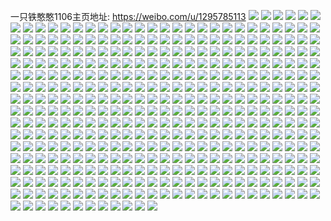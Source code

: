 一只铁憨憨1106主页地址: https://weibo.com/u/1295785113 
![](https://wx4.sinaimg.cn/mw2000/4d3c1c99ly1h8wknctqc6j21hc1z4qis.jpg) 
![](https://wx4.sinaimg.cn/mw2000/4d3c1c99ly1h8wknd84udj20z81tp7db.jpg) 
![](https://wx4.sinaimg.cn/mw2000/4d3c1c99ly1h8syo9c8tyj20to0u2djf.jpg) 
![](https://wx4.sinaimg.cn/mw2000/4d3c1c99ly1h8o19gewdvj22dc35se83.jpg) 
![](https://wx4.sinaimg.cn/mw2000/4d3c1c99ly1h8o19hlc2fj22dc35sqv7.jpg) 
![](https://wx4.sinaimg.cn/mw2000/4d3c1c99ly1h8o19igpqyj21hc1z4b29.jpg) 
![](https://wx4.sinaimg.cn/mw2000/4d3c1c99ly1h8narl6wn8j20u014042l.jpg) 
![](https://wx4.sinaimg.cn/mw2000/4d3c1c99ly1h8m45hzgebj22dc35sx6p.jpg) 
![](https://wx4.sinaimg.cn/mw2000/4d3c1c99ly1h8m200b4oxj21gl35rhdh.jpg) 
![](https://wx4.sinaimg.cn/mw2000/4d3c1c99ly1h8loh164ssj22dc35se84.jpg) 
![](https://wx4.sinaimg.cn/mw2000/4d3c1c99ly1h8loh2rb5uj22dc35shdv.jpg) 
![](https://wx4.sinaimg.cn/mw2000/4d3c1c99ly1h8kiiwvl3jj21hc1z47wh.jpg) 
![](https://wx4.sinaimg.cn/mw2000/4d3c1c99ly1h8jj50bk9xj20u0140gwy.jpg) 
![](https://wx4.sinaimg.cn/mw2000/4d3c1c99ly1h8jj50p672j20u0140n78.jpg) 
![](https://wx4.sinaimg.cn/mw2000/4d3c1c99ly1h8jj5113uyj20u0140qch.jpg) 
![](https://wx4.sinaimg.cn/mw2000/4d3c1c99ly1h8jj51fjv4j20u0140n82.jpg) 
![](https://wx4.sinaimg.cn/mw2000/4d3c1c99ly1h8jj51v4ugj20u0140tlg.jpg) 
![](https://wx4.sinaimg.cn/mw2000/4d3c1c99ly1h8jj526ur4j20u0140dru.jpg) 
![](https://wx4.sinaimg.cn/mw2000/4d3c1c99ly1h8jj52jbofj20u0140qfz.jpg) 
![](https://wx4.sinaimg.cn/mw2000/4d3c1c99ly1h8jj530e7zj20u0140n7p.jpg) 
![](https://wx4.sinaimg.cn/mw2000/4d3c1c99ly1h8jj53e9knj20u0140aks.jpg) 
![](https://wx4.sinaimg.cn/mw2000/4d3c1c99ly1h8jj53q0u6j20u01407el.jpg) 
![](https://wx4.sinaimg.cn/mw2000/4d3c1c99ly1h8jj545atqj20u0140ti0.jpg) 
![](https://wx4.sinaimg.cn/mw2000/4d3c1c99ly1h8jj54j89wj20u01407ak.jpg) 
![](https://wx4.sinaimg.cn/mw2000/4d3c1c99ly1h8ibg63g2zj21hc1z4b29.jpg) 
![](https://wx4.sinaimg.cn/mw2000/4d3c1c99ly1h8h5ncflf2j20xc0yw79n.jpg) 
![](https://wx4.sinaimg.cn/mw2000/4d3c1c99ly1h8h5ncufoej20u0140q72.jpg) 
![](https://wx4.sinaimg.cn/mw2000/4d3c1c99ly1h8erbl7v3ej21z41hce1d.jpg) 
![](https://wx4.sinaimg.cn/mw2000/4d3c1c99ly1h8erblqcyjj20xc0xxafy.jpg) 
![](https://wx4.sinaimg.cn/mw2000/4d3c1c99ly1h8drshbhmjj20s610g0z9.jpg) 
![](https://wx4.sinaimg.cn/mw2000/4d3c1c99ly1h8dn8efw0pj20u01400xs.jpg) 
![](https://wx4.sinaimg.cn/mw2000/4d3c1c99ly1h8dna7ehr9j20u014042u.jpg) 
![](https://wx4.sinaimg.cn/mw2000/4d3c1c99ly1h8bilvyzxkj21hc1z4u0x.jpg) 
![](https://wx4.sinaimg.cn/mw2000/4d3c1c99ly1h8bilxaivwj21hc1z44qq.jpg) 
![](https://wx4.sinaimg.cn/mw2000/4d3c1c99ly1h8bilycm1gj21hc1z47wi.jpg) 
![](https://wx4.sinaimg.cn/mw2000/4d3c1c99ly1h8bilznm77j21hc1z4e81.jpg) 
![](https://wx4.sinaimg.cn/mw2000/4d3c1c99ly1h8bim0ajhvj21hc1z4b29.jpg) 
![](https://wx4.sinaimg.cn/mw2000/4d3c1c99ly1h8artijtnkj20to1dt415.jpg) 
![](https://wx4.sinaimg.cn/mw2000/4d3c1c99ly1h8905y6a6xj20u018ggr7.jpg) 
![](https://wx4.sinaimg.cn/mw2000/4d3c1c99ly1h88govk8yoj20u00x8qak.jpg) 
![](https://wx4.sinaimg.cn/mw2000/4d3c1c99ly1h885j0ioy0j20wi12zgsp.jpg) 
![](https://wx4.sinaimg.cn/mw2000/4d3c1c99ly1h87wvpxs6xj20j60j6whc.jpg) 
![](https://wx4.sinaimg.cn/mw2000/4d3c1c99ly1h873nlnaj8j22dc35s4qq.jpg) 
![](https://wx4.sinaimg.cn/mw2000/4d3c1c99ly1h873nmbpgaj22dc35su0x.jpg) 
![](https://wx4.sinaimg.cn/mw2000/4d3c1c99ly1h86nm2hsduj21hc1z47wh.jpg) 
![](https://wx4.sinaimg.cn/mw2000/4d3c1c99ly1h85z4eygx9j21hc1z4b29.jpg) 
![](https://wx4.sinaimg.cn/mw2000/4d3c1c99ly1h851i0lf0yj20sg0sggpe.jpg) 
![](https://wx4.sinaimg.cn/mw2000/4d3c1c99ly1h84dxra9iuj20u013zwk1.jpg) 
![](https://wx4.sinaimg.cn/mw2000/4d3c1c99ly1h83od3n5yfj20xc1gzk3k.jpg) 
![](https://wx4.sinaimg.cn/mw2000/4d3c1c99ly1h838i88ysqj21hc1z47u3.jpg) 
![](https://wx4.sinaimg.cn/mw2000/4d3c1c99ly1h82anrjn9cj20to18vq5c.jpg) 
![](https://wx4.sinaimg.cn/mw2000/4d3c1c99ly1h82ao4uhm8j20u018ggrm.jpg) 
![](https://wx4.sinaimg.cn/mw2000/4d3c1c99ly1h824qq7fbjj21hc1z4x47.jpg) 
![](https://wx4.sinaimg.cn/mw2000/4d3c1c99ly1h820aheob4j22002yonpd.jpg) 
![](https://wx4.sinaimg.cn/mw2000/4d3c1c99ly1h81fi3b3r7j20n60n6q99.jpg) 
![](https://wx4.sinaimg.cn/mw2000/4d3c1c99ly1h7wsqguf00j20to0l8tav.jpg) 
![](https://wx4.sinaimg.cn/mw2000/4d3c1c99ly1h7vnd39vfvj20xc1pogw3.jpg) 
![](https://wx4.sinaimg.cn/mw2000/4d3c1c99ly1h7v7eo25d1j22dc35snpg.jpg) 
![](https://wx4.sinaimg.cn/mw2000/4d3c1c99ly1h7v7eoskgrj21hc1z44qp.jpg) 
![](https://wx4.sinaimg.cn/mw2000/4d3c1c99ly1h7tz70ty68j21hc1z47wh.jpg) 
![](https://wx4.sinaimg.cn/mw2000/4d3c1c99ly1h7tz71uxlkj21hc1z41kx.jpg) 
![](https://wx4.sinaimg.cn/mw2000/4d3c1c99ly1h7tz73g1mcj22dc35sx6r.jpg) 
![](https://wx4.sinaimg.cn/mw2000/4d3c1c99ly1h7te41bnogj20xc21caod.jpg) 
![](https://wx4.sinaimg.cn/mw2000/4d3c1c99ly1h7sul65ibpj21hc1z4b1h.jpg) 
![](https://wx4.sinaimg.cn/mw2000/4d3c1c99ly1h7rqiyeu5pj20u01400z1.jpg) 
![](https://wx4.sinaimg.cn/mw2000/4d3c1c99ly1h7qk5ntqo2j20u0140djk.jpg) 
![](https://wx4.sinaimg.cn/mw2000/4d3c1c99ly1h7ptosltrxj21400u0ag8.jpg) 
![](https://wx4.sinaimg.cn/mw2000/4d3c1c99ly1h7pde3qhzxj20xc0pa7dr.jpg) 
![](https://wx4.sinaimg.cn/mw2000/4d3c1c99ly1h7pde3zobbj20xc0ozqaq.jpg) 
![](https://wx4.sinaimg.cn/mw2000/4d3c1c99ly1h7pde4cly3j20hs0butfr.jpg) 
![](https://wx4.sinaimg.cn/mw2000/4d3c1c99ly1h7pde4s2doj20xc0n3wm1.jpg) 
![](https://wx4.sinaimg.cn/mw2000/4d3c1c99ly1h7osou8aolj20xc21ck4z.jpg) 
![](https://wx4.sinaimg.cn/mw2000/4d3c1c99ly1h7o9i4tvf4j22002yoqv5.jpg) 
![](https://wx4.sinaimg.cn/mw2000/4d3c1c99ly1h7o9i7k2a3j21hc1z4e2p.jpg) 
![](https://wx4.sinaimg.cn/mw2000/4d3c1c99ly1h7ngll7zp8j22ti2dcu0x.jpg) 
![](https://wx4.sinaimg.cn/mw2000/4d3c1c99ly1h7nabgpp3sj21hc1z41k6.jpg) 
![](https://wx4.sinaimg.cn/mw2000/4d3c1c99ly1h7n51jui6nj21jk15odqq.jpg) 
![](https://wx4.sinaimg.cn/mw2000/4d3c1c99ly1h7l458p0d0j21400r5q8m.jpg) 
![](https://wx4.sinaimg.cn/mw2000/4d3c1c99ly1h7kqbvx0irj2167167wj7.jpg) 
![](https://wx4.sinaimg.cn/mw2000/4d3c1c99ly1h7kptk6ggpj22002you0x.jpg) 
![](https://wx4.sinaimg.cn/mw2000/4d3c1c99ly1h7hdnn4g79j22002yoqa1.jpg) 
![](https://wx4.sinaimg.cn/mw2000/4d3c1c99ly1h7g6uyt0sbj20c80c8mxc.jpg) 
![](https://wx4.sinaimg.cn/mw2000/4d3c1c99ly1h7g5e74z3uj20u014040o.jpg) 
![](https://wx4.sinaimg.cn/mw2000/4d3c1c99ly1h7e0ieignsj21hc1z44qp.jpg) 
![](https://wx4.sinaimg.cn/mw2000/4d3c1c99ly1h7dpy86vz9j22dc35sdi7.jpg) 
![](https://wx4.sinaimg.cn/mw2000/4d3c1c99ly1h7dpy97e2nj22dc35su0x.jpg) 
![](https://wx4.sinaimg.cn/mw2000/4d3c1c99ly1h7d7d6ohxkj20wi12zgsp.jpg) 
![](https://wx4.sinaimg.cn/mw2000/4d3c1c99ly1h7coiq5gqqj21hc1z4kfp.jpg) 
![](https://wx4.sinaimg.cn/mw2000/4d3c1c99ly1h7c1h134kyj235s2dc1ky.jpg) 
![](https://wx4.sinaimg.cn/mw2000/4d3c1c99ly1h7c1h2qxa0j22dc35se83.jpg) 
![](https://wx4.sinaimg.cn/mw2000/4d3c1c99ly1h7bows15hej21hc1z4b29.jpg) 
![](https://wx4.sinaimg.cn/mw2000/4d3c1c99ly1h7bowt2bv0j21hc1z4b29.jpg) 
![](https://wx4.sinaimg.cn/mw2000/4d3c1c99ly1h7bowu106ij21hc1z47wh.jpg) 
![](https://wx4.sinaimg.cn/mw2000/4d3c1c99ly1h7bowvdntpj21hc1z4kjl.jpg) 
![](https://wx4.sinaimg.cn/mw2000/4d3c1c99ly1h7bis41jhaj20xc21cwha.jpg) 
![](https://wx4.sinaimg.cn/mw2000/4d3c1c99ly1h79gr5b8vsj20u010vgsw.jpg) 
![](https://wx4.sinaimg.cn/mw2000/4d3c1c99ly1h795uilreyj21hc1z4ngd.jpg) 
![](https://wx4.sinaimg.cn/mw2000/4d3c1c99ly1h778og0x4gj20u01400u6.jpg) 
![](https://wx4.sinaimg.cn/mw2000/4d3c1c99ly1h76wmv5h7kj20to1cj0u3.jpg) 
![](https://wx4.sinaimg.cn/mw2000/4d3c1c99ly1h76u281e2tj20hs0hsq5h.jpg) 
![](https://wx4.sinaimg.cn/mw2000/4d3c1c99ly1h75y3g0x07j20u0140dir.jpg) 
![](https://wx4.sinaimg.cn/mw2000/4d3c1c99ly1h75kk7sz1dj21hc1z41kx.jpg) 
![](https://wx4.sinaimg.cn/mw2000/4d3c1c99ly1h74mepnvzoj20qf12c0yz.jpg) 
![](https://wx4.sinaimg.cn/mw2000/4d3c1c99ly1h74mf0alg4j21hc1z443m.jpg) 
![](https://wx4.sinaimg.cn/mw2000/4d3c1c99ly1h74ix10e3qj21hc1z4myq.jpg) 
![](https://wx4.sinaimg.cn/mw2000/4d3c1c99ly1h742rmcuohj22dc2rh1l0.jpg) 
![](https://wx4.sinaimg.cn/mw2000/4d3c1c99ly1h742roecvij22dc35snpd.jpg) 
![](https://wx4.sinaimg.cn/mw2000/4d3c1c99ly1h742rq3bygj22dc35se82.jpg) 
![](https://wx4.sinaimg.cn/mw2000/4d3c1c99ly1h742rs69h7j22dc35sqv6.jpg) 
![](https://wx4.sinaimg.cn/mw2000/4d3c1c99ly1h742ru8tphj22dc35swrh.jpg) 
![](https://wx4.sinaimg.cn/mw2000/4d3c1c99ly1h742rvxembj235s2dcteq.jpg) 
![](https://wx4.sinaimg.cn/mw2000/4d3c1c99ly1h73p44m1ykj20u014275f.jpg) 
![](https://wx4.sinaimg.cn/mw2000/4d3c1c99ly1h73m641evwj20qo0zkgul.jpg) 
![](https://wx4.sinaimg.cn/mw2000/4d3c1c99ly1h73hpr2slsj20u01hcwfx.jpg) 
![](https://wx4.sinaimg.cn/mw2000/4d3c1c99ly1h72obiq5w7j22dc35s1ky.jpg) 
![](https://wx4.sinaimg.cn/mw2000/4d3c1c99ly1h72jnu3aumj22002you0x.jpg) 
![](https://wx4.sinaimg.cn/mw2000/4d3c1c99ly1h7299dwyc7j20k0180dgq.jpg) 
![](https://wx4.sinaimg.cn/mw2000/4d3c1c99ly1h7299f8juaj22002yonpd.jpg) 
![](https://wx4.sinaimg.cn/mw2000/4d3c1c99ly1h7299g3v17j22002yomys.jpg) 
![](https://wx4.sinaimg.cn/mw2000/4d3c1c99ly1h7299hx2axj21hc1z4wig.jpg) 
![](https://wx4.sinaimg.cn/mw2000/4d3c1c99ly1h727cix5qmj22dc35s7wj.jpg) 
![](https://wx4.sinaimg.cn/mw2000/4d3c1c99ly1h71o845yj8j20v80od43v.jpg) 
![](https://wx4.sinaimg.cn/mw2000/4d3c1c99ly1h71gynp7cgj20xc21c3zs.jpg) 
![](https://wx4.sinaimg.cn/mw2000/4d3c1c99ly1h716kgpr3yj21hc1z4tmq.jpg) 
![](https://wx4.sinaimg.cn/mw2000/4d3c1c99ly1h6zwqdr6m0j21hc1z4ayv.jpg) 
![](https://wx4.sinaimg.cn/mw2000/4d3c1c99ly1h6z2tvt7doj20qo0zkgul.jpg) 
![](https://wx4.sinaimg.cn/mw2000/4d3c1c99ly1h6yvn8qmn4j22002yo4qq.jpg) 
![](https://wx4.sinaimg.cn/mw2000/4d3c1c99ly1h6xm0bbm55j20u0140k55.jpg) 
![](https://wx4.sinaimg.cn/mw2000/4d3c1c99ly1h6wqnqeux5j22002yoalr.jpg) 
![](https://wx4.sinaimg.cn/mw2000/4d3c1c99ly1h6wqnrdop2j22yo200n9a.jpg) 
![](https://wx4.sinaimg.cn/mw2000/4d3c1c99ly1h6wpgxg7rkj20u01hcwfx.jpg) 
![](https://wx4.sinaimg.cn/mw2000/4d3c1c99ly1h6wpgyljssj22dc35sx27.jpg) 
![](https://wx4.sinaimg.cn/mw2000/4d3c1c99ly1h6wph04i7cj22dc35sqv7.jpg) 
![](https://wx4.sinaimg.cn/mw2000/4d3c1c99ly1h6wph1dferj21hc1z4n6i.jpg) 
![](https://wx4.sinaimg.cn/mw2000/4d3c1c99ly1h6wph2a99oj21hc1z4b29.jpg) 
![](https://wx4.sinaimg.cn/mw2000/4d3c1c99ly1h6wph3eloej21hc1z4tih.jpg) 
![](https://wx4.sinaimg.cn/mw2000/4d3c1c99ly1h6wph4g8jqj21hc1z4b29.jpg) 
![](https://wx4.sinaimg.cn/mw2000/4d3c1c99ly1h6wph5pnjej21hc1z4kjl.jpg) 
![](https://wx4.sinaimg.cn/mw2000/4d3c1c99ly1h6wph76vlnj21hc1z4ao6.jpg) 
![](https://wx4.sinaimg.cn/mw2000/4d3c1c99ly1h6wph8av4nj21hc1z4k4o.jpg) 
![](https://wx4.sinaimg.cn/mw2000/4d3c1c99ly1h6wph9eeuqj21hc1z4hdt.jpg) 
![](https://wx4.sinaimg.cn/mw2000/4d3c1c99ly1h6wphbfg2bj22dc35se81.jpg) 
![](https://wx4.sinaimg.cn/mw2000/4d3c1c99ly1h6wphcyltcj22dc35s4qp.jpg) 
![](https://wx4.sinaimg.cn/mw2000/4d3c1c99ly1h6vezbxvroj21hc1z4nok.jpg) 
![](https://wx4.sinaimg.cn/mw2000/4d3c1c99ly1h6uvcpcs2tj20u00u0qbx.jpg) 
![](https://wx4.sinaimg.cn/mw2000/4d3c1c99ly1h6u6yt7a5vj21hc1z4tht.jpg) 
![](https://wx4.sinaimg.cn/mw2000/4d3c1c99ly1h6u6yvikuaj21hc1z4thm.jpg) 
![](https://wx4.sinaimg.cn/mw2000/4d3c1c99ly1h6tkrmvw6hj21hc1z479e.jpg) 
![](https://wx4.sinaimg.cn/mw2000/4d3c1c99ly1h6tekl8k9gj22dc35su0x.jpg) 
![](https://wx4.sinaimg.cn/mw2000/4d3c1c99ly1h6t74fz6yyj20xc21c428.jpg) 
![](https://wx4.sinaimg.cn/mw2000/4d3c1c99ly1h6t34ro4ssj21hc1z40wx.jpg) 
![](https://wx4.sinaimg.cn/mw2000/4d3c1c99ly1h6t1lu97y0j20xc21c0u5.jpg) 
![](https://wx4.sinaimg.cn/mw2000/4d3c1c99ly1h6t1luxfx7j20xc21cq9i.jpg) 
![](https://wx4.sinaimg.cn/mw2000/4d3c1c99ly1h6swpz5urxj21hc1z47wh.jpg) 
![](https://wx4.sinaimg.cn/mw2000/4d3c1c99ly1h6swq02bomj21hc1z4tcz.jpg) 
![](https://wx4.sinaimg.cn/mw2000/4d3c1c99ly1h6swq17xusj22dc35shdu.jpg) 
![](https://wx4.sinaimg.cn/mw2000/4d3c1c99ly1h6s8ort6acj21hc1z47wh.jpg) 
![](https://wx4.sinaimg.cn/mw2000/4d3c1c99ly1h6s8osteryj21hc1z4b29.jpg) 
![](https://wx4.sinaimg.cn/mw2000/4d3c1c99ly1h6s8otu6xaj21hc1z4gv4.jpg) 
![](https://wx4.sinaimg.cn/mw2000/4d3c1c99ly1h6s8ov6qcbj21hc1z4gtj.jpg) 
![](https://wx4.sinaimg.cn/mw2000/4d3c1c99ly1h6s8ox0ecdj235s2dcu10.jpg) 
![](https://wx4.sinaimg.cn/mw2000/4d3c1c99ly1h6s8oyln3mj22dc35sqv6.jpg) 
![](https://wx4.sinaimg.cn/mw2000/4d3c1c99ly1h6s8p043fcj22dc35sk9h.jpg) 
![](https://wx4.sinaimg.cn/mw2000/4d3c1c99ly1h6s8p17295j22dc35saoi.jpg) 
![](https://wx4.sinaimg.cn/mw2000/4d3c1c99ly1h6s8p1ynldj21hc1z4gql.jpg) 
![](https://wx4.sinaimg.cn/mw2000/4d3c1c99ly1h6s8p2z2lgj21hc1z4jyv.jpg) 
![](https://wx4.sinaimg.cn/mw2000/4d3c1c99ly1h6s8p3sdi5j22dc35swrq.jpg) 
![](https://wx4.sinaimg.cn/mw2000/4d3c1c99ly1h6s8p4wq22j22dc35sans.jpg) 
![](https://wx4.sinaimg.cn/mw2000/4d3c1c99ly1h6s7fwmtonj20xc21cjtw.jpg) 
![](https://wx4.sinaimg.cn/mw2000/4d3c1c99ly1h6s7fyfk2rj235s2dcguo.jpg) 
![](https://wx4.sinaimg.cn/mw2000/4d3c1c99ly1h6s7g1696nj22dc35sqv6.jpg) 
![](https://wx4.sinaimg.cn/mw2000/4d3c1c99ly1h6s4qofdx1j22dc35s4qr.jpg) 
![](https://wx4.sinaimg.cn/mw2000/4d3c1c99ly1h6s0pnns4qj20tz0yf43o.jpg) 
![](https://wx4.sinaimg.cn/mw2000/4d3c1c99ly1h6pkw61lfsj235s2dc4qq.jpg) 
![](https://wx4.sinaimg.cn/mw2000/4d3c1c99ly1h6oynfl5i0j20tx0n876o.jpg) 
![](https://wx4.sinaimg.cn/mw2000/4d3c1c99ly1h6ovjlksdoj20xc21cwgn.jpg) 
![](https://wx4.sinaimg.cn/mw2000/4d3c1c99ly1h6ovjma6k7j21hc1z4adl.jpg) 
![](https://wx4.sinaimg.cn/mw2000/4d3c1c99ly1h6ovjnnoggj235s2dc4qq.jpg) 
![](https://wx4.sinaimg.cn/mw2000/4d3c1c99ly1h6oj14l46dj20fu0bw0ur.jpg) 
![](https://wx4.sinaimg.cn/mw2000/4d3c1c99ly1h6nigav13kj20xc21cq6a.jpg) 
![](https://wx4.sinaimg.cn/mw2000/4d3c1c99ly1h6n9mtv260j22002yo7wh.jpg) 
![](https://wx4.sinaimg.cn/mw2000/4d3c1c99ly1h6n9my3c4qj21hc1z44qp.jpg) 
![](https://wx4.sinaimg.cn/mw2000/4d3c1c99ly1h6m4f6mcp9j21hc1z40uy.jpg) 
![](https://wx4.sinaimg.cn/mw2000/4d3c1c99ly1h6ldg9fcbwj20u01hbdjc.jpg) 
![](https://wx4.sinaimg.cn/mw2000/4d3c1c99ly1h6ldga2wgjj22002yoe81.jpg) 
![](https://wx4.sinaimg.cn/mw2000/4d3c1c99ly1h6kx7e276zj21jk2234qr.jpg) 
![](https://wx4.sinaimg.cn/mw2000/4d3c1c99ly1h6kajh6inij21hc1z47wh.jpg) 
![](https://wx4.sinaimg.cn/mw2000/4d3c1c99ly1h6jsnuf7zsj21jk2231jx.jpg) 
![](https://wx4.sinaimg.cn/mw2000/4d3c1c99ly1h6it02nikqj21hc1z4qv5.jpg) 
![](https://wx4.sinaimg.cn/mw2000/4d3c1c99ly1h6it03lvyej21hc1z4qfc.jpg) 
![](https://wx4.sinaimg.cn/mw2000/4d3c1c99ly1h6it04fnc8j21hc1z4e81.jpg) 
![](https://wx4.sinaimg.cn/mw2000/4d3c1c99ly1h6it05a0awj21hc1z4npd.jpg) 
![](https://wx4.sinaimg.cn/mw2000/4d3c1c99ly1h6it05tdalj214g1ys775.jpg) 
![](https://wx4.sinaimg.cn/mw2000/4d3c1c99ly1h6it06c36bj214k1z4jva.jpg) 
![](https://wx4.sinaimg.cn/mw2000/4d3c1c99ly1h6hvie7dgwj21400u0wkk.jpg) 
![](https://wx4.sinaimg.cn/mw2000/4d3c1c99ly1h6hvieq3nuj21400u0ade.jpg) 
![](https://wx4.sinaimg.cn/mw2000/4d3c1c99ly1h6hu31wosdj22dc35s1ky.jpg) 
![](https://wx4.sinaimg.cn/mw2000/4d3c1c99ly1h6hu32umm0j22dc35s4qq.jpg) 
![](https://wx4.sinaimg.cn/mw2000/4d3c1c99ly1h6hgwxhkocj21hc1z44qp.jpg) 
![](https://wx4.sinaimg.cn/mw2000/4d3c1c99ly1h6fb25jerjj21hc1z4tx4.jpg) 
![](https://wx4.sinaimg.cn/mw2000/4d3c1c99ly1h6e017elc2j21400u00x4.jpg) 
![](https://wx4.sinaimg.cn/mw2000/4d3c1c99ly1h6df5o7wn6j20u0140gt2.jpg) 
![](https://wx4.sinaimg.cn/mw2000/4d3c1c99ly1h6boemnz6wj20hs0jtad2.jpg) 
![](https://wx4.sinaimg.cn/mw2000/4d3c1c99ly1h6ayy6dudvj21440rvk0d.jpg) 
![](https://wx4.sinaimg.cn/mw2000/4d3c1c99ly1h69zoo5h81j22dc35sgte.jpg) 
![](https://wx4.sinaimg.cn/mw2000/4d3c1c99ly1h69zotxsmoj22dc35s4qq.jpg) 
![](https://wx4.sinaimg.cn/mw2000/4d3c1c99ly1h69zoyvsblj22dc35sn2c.jpg) 
![](https://wx4.sinaimg.cn/mw2000/4d3c1c99ly1h69zp09aidj20k01800ul.jpg) 
![](https://wx4.sinaimg.cn/mw2000/4d3c1c99ly1h69zp7dfh0j22dc35su0y.jpg) 
![](https://wx4.sinaimg.cn/mw2000/4d3c1c99ly1h69zpcsiu3j22dc35szul.jpg) 
![](https://wx4.sinaimg.cn/mw2000/4d3c1c99ly1h69zpi8dpfj22002yo4qq.jpg) 
![](https://wx4.sinaimg.cn/mw2000/4d3c1c99ly1h69zplwa31j22002yotch.jpg) 
![](https://wx4.sinaimg.cn/mw2000/4d3c1c99ly1h69zpq20a8j21hc1z41kx.jpg) 
![](https://wx4.sinaimg.cn/mw2000/4d3c1c99ly1h69zpv7vwtj235s2dc10t.jpg) 
![](https://wx4.sinaimg.cn/mw2000/4d3c1c99ly1h69zpyq9h7j22dc35shdu.jpg) 
![](https://wx4.sinaimg.cn/mw2000/4d3c1c99ly1h69zq2e87bj22dc35sn2l.jpg) 
![](https://wx4.sinaimg.cn/mw2000/4d3c1c99ly1h69dzwddauj21hc1z44qp.jpg) 
![](https://wx4.sinaimg.cn/mw2000/4d3c1c99ly1h68yta6e2aj20xc21cdhe.jpg) 
![](https://wx4.sinaimg.cn/mw2000/4d3c1c99ly1h68bfrvcm2j20u00u0wfy.jpg) 
![](https://wx4.sinaimg.cn/mw2000/4d3c1c99ly1h687mbzrmfj20xc21cjxi.jpg) 
![](https://wx4.sinaimg.cn/mw2000/4d3c1c99ly1h687mcx2xhj20xc21c0v4.jpg) 
![](https://wx4.sinaimg.cn/mw2000/4d3c1c99ly1h67g9od04xj22dc35sqv6.jpg) 
![](https://wx4.sinaimg.cn/mw2000/4d3c1c99ly1h67g9prh8vj22dc35sb2c.jpg) 
![](https://wx4.sinaimg.cn/mw2000/4d3c1c99ly1h67g9qk8maj22dc35sgsy.jpg) 
![](https://wx4.sinaimg.cn/mw2000/4d3c1c99ly1h67g9r935yj22002yoq5x.jpg) 
![](https://wx4.sinaimg.cn/mw2000/4d3c1c99ly1h67g9rxp53j22dc35s0wp.jpg) 
![](https://wx4.sinaimg.cn/mw2000/4d3c1c99ly1h679yfjus6j20xc21cjz6.jpg) 
![](https://wx4.sinaimg.cn/mw2000/4d3c1c99ly1h679yg6e56j20xc21cdhs.jpg) 
![](https://wx4.sinaimg.cn/mw2000/4d3c1c99ly1h66z9nqr2dj21hc1z4atq.jpg) 
![](https://wx4.sinaimg.cn/mw2000/4d3c1c99ly1h65y0ly7izj20u0115wma.jpg) 
![](https://wx4.sinaimg.cn/mw2000/4d3c1c99ly1h6570dt97mj20uo0u0qiw.jpg) 
![](https://wx4.sinaimg.cn/mw2000/4d3c1c99ly1h6544ate18j22dc35sq7i.jpg) 
![](https://wx4.sinaimg.cn/mw2000/4d3c1c99ly1h64mz4terbj21hc1z4b29.jpg) 
![](https://wx4.sinaimg.cn/mw2000/4d3c1c99ly1h62uf2bia5j20xc21c4av.jpg) 
![](https://wx4.sinaimg.cn/mw2000/4d3c1c99ly1h62uf3n87oj20xc21ck4x.jpg) 
![](https://wx4.sinaimg.cn/mw2000/4d3c1c99ly1h62uf4nkhbj20u0140ta2.jpg) 
![](https://wx4.sinaimg.cn/mw2000/4d3c1c99ly1h62uf5lbl2j20u0140jz6.jpg) 
![](https://wx4.sinaimg.cn/mw2000/4d3c1c99ly1h62pq21njpj20u01hck1m.jpg) 
![](https://wx4.sinaimg.cn/mw2000/4d3c1c99ly1h61so8h4oej21hc1z40xc.jpg) 
![](https://wx4.sinaimg.cn/mw2000/4d3c1c99ly1h61sodwutvj21hc1z41kx.jpg) 
![](https://wx4.sinaimg.cn/mw2000/4d3c1c99ly1h61soh5uwlj22002yotch.jpg) 
![](https://wx4.sinaimg.cn/mw2000/4d3c1c99ly1h61solg0ldj22dc35su0x.jpg) 
![](https://wx4.sinaimg.cn/mw2000/4d3c1c99ly1h61soow36ij235s2dce81.jpg) 
![](https://wx4.sinaimg.cn/mw2000/4d3c1c99ly1h61qzkw2olj20k00zkabs.jpg) 
![](https://wx4.sinaimg.cn/mw2000/4d3c1c99ly1h601j5iawaj21hc1z41kx.jpg) 
![](https://wx4.sinaimg.cn/mw2000/4d3c1c99ly1h5zk6umlqdj207s06hwee.jpg) 
![](https://wx4.sinaimg.cn/mw2000/4d3c1c99ly1h5yvva1t8qj21hc1z47wh.jpg) 
![](https://wx4.sinaimg.cn/mw2000/4d3c1c99ly1h5xun8vj9nj21hc1z476y.jpg) 
![](https://wx4.sinaimg.cn/mw2000/4d3c1c99ly1h5wlq8onatj21hc1z41kx.jpg) 
![](https://wx4.sinaimg.cn/mw2000/4d3c1c99ly1h5w2kg78vsj21hc1z41kx.jpg) 
![](https://wx4.sinaimg.cn/mw2000/4d3c1c99ly1h5vpmkw3bpj20u013zk09.jpg) 
![](https://wx4.sinaimg.cn/mw2000/4d3c1c99ly1h5uiy0hbsej20m30m3afc.jpg) 
![](https://wx4.sinaimg.cn/mw2000/4d3c1c99ly1h5uj16k8hjj20lb12z79r.jpg) 
![](https://wx4.sinaimg.cn/mw2000/4d3c1c99ly1h5uj1709irj20u0140ann.jpg) 
![](https://wx4.sinaimg.cn/mw2000/4d3c1c99ly1h5uja9zid2j20u014015u.jpg) 
![](https://wx4.sinaimg.cn/mw2000/4d3c1c99ly1h5ujaai10qj20u0140k5l.jpg) 
![](https://wx4.sinaimg.cn/mw2000/4d3c1c99ly1h5ujab09kmj216o1kwwpz.jpg) 
![](https://wx4.sinaimg.cn/mw2000/4d3c1c99ly1h5ujablvg5j20u01404ch.jpg) 
![](https://wx4.sinaimg.cn/mw2000/4d3c1c99ly1h5ujac4v6qj20u0127nd0.jpg) 
![](https://wx4.sinaimg.cn/mw2000/4d3c1c99ly1h5ujad3a3xj21hc1z4e81.jpg) 
![](https://wx4.sinaimg.cn/mw2000/4d3c1c99ly1h5ujae1u01j21hc1z4hdt.jpg) 
![](https://wx4.sinaimg.cn/mw2000/4d3c1c99ly1h5ujaeow58j21hc1z4tzj.jpg) 
![](https://wx4.sinaimg.cn/mw2000/4d3c1c99ly1h5ujafixgxj21hc1z4kec.jpg) 
![](https://wx4.sinaimg.cn/mw2000/4d3c1c99ly1h5ujag22oej21hc1z4aui.jpg) 
![](https://wx4.sinaimg.cn/mw2000/4d3c1c99ly1h5ujags194j21hc1z41kx.jpg) 
![](https://wx4.sinaimg.cn/mw2000/4d3c1c99ly1h5ujahflbbj21al1sm1k1.jpg) 
![](https://wx4.sinaimg.cn/mw2000/4d3c1c99ly1h5ujaicm7uj21hc1z4e81.jpg) 
![](https://wx4.sinaimg.cn/mw2000/4d3c1c99ly1h5ujajexrjj21hc1z41kx.jpg) 
![](https://wx4.sinaimg.cn/mw2000/4d3c1c99ly1h5ujaqe1t3j21hc1z4e5h.jpg) 
![](https://wx4.sinaimg.cn/mw2000/4d3c1c99ly1h5uhqhg8ryj22dc35sqv7.jpg) 
![](https://wx4.sinaimg.cn/mw2000/4d3c1c99ly1h5uhqiwfr7j22dc35se83.jpg) 
![](https://wx4.sinaimg.cn/mw2000/4d3c1c99ly1h5tqw28eruj21hc1z41kx.jpg) 
![](https://wx4.sinaimg.cn/mw2000/4d3c1c99ly1h5tckduqzaj20u0140qc9.jpg) 
![](https://wx4.sinaimg.cn/mw2000/4d3c1c99ly1h5t1k1m45dj21hc1z47qk.jpg) 
![](https://wx4.sinaimg.cn/mw2000/4d3c1c99ly1h5siuk84w4j20xc21c7g7.jpg) 
![](https://wx4.sinaimg.cn/mw2000/4d3c1c99ly1h5siukjb53j20xc21cn6d.jpg) 
![](https://wx4.sinaimg.cn/mw2000/4d3c1c99ly1h5rycasrbbj21hc1z41kx.jpg) 
![](https://wx4.sinaimg.cn/mw2000/4d3c1c99ly1h5qztvhgk4j22002yonpd.jpg) 
![](https://wx4.sinaimg.cn/mw2000/4d3c1c99ly1h5qztzaczoj22002you0x.jpg) 
![](https://wx4.sinaimg.cn/mw2000/4d3c1c99ly1h5qz81iw5pj20xc21ctog.jpg) 
![](https://wx4.sinaimg.cn/mw2000/4d3c1c99ly1h5qgi8s5mlj20tz140wpt.jpg) 
![](https://wx4.sinaimg.cn/mw2000/4d3c1c99ly1h5poj9it7cj20u0140juf.jpg) 
![](https://wx4.sinaimg.cn/mw2000/4d3c1c99ly1h5p8tb9l3gj20j60bh40k.jpg) 
![](https://wx4.sinaimg.cn/mw2000/4d3c1c99ly1h5p1gj9408j21jk15oe2t.jpg) 
![](https://wx4.sinaimg.cn/mw2000/4d3c1c99ly1h5ok9f5wyyj21jk223e66.jpg) 
![](https://wx4.sinaimg.cn/mw2000/4d3c1c99ly1h5msaxqftxj20u01hcn6r.jpg) 
![](https://wx4.sinaimg.cn/mw2000/4d3c1c99ly1h5lnnu7osaj235s2dc1ky.jpg) 
![](https://wx4.sinaimg.cn/mw2000/4d3c1c99ly1h5l1gbwgw8j22002yohdt.jpg) 
![](https://wx4.sinaimg.cn/mw2000/4d3c1c99ly1h5l1gdej3cj22002yoe81.jpg) 
![](https://wx4.sinaimg.cn/mw2000/4d3c1c99ly1h5l1gf7iscj21hc1z4e81.jpg) 
![](https://wx4.sinaimg.cn/mw2000/4d3c1c99ly1h5k1ea9j0aj21hc1z4hdt.jpg) 
![](https://wx4.sinaimg.cn/mw2000/4d3c1c99ly1h5ivm8uy9vj21hc1z4b29.jpg) 
![](https://wx4.sinaimg.cn/mw2000/4d3c1c99ly1h5ivma45f3j21hc1z4b29.jpg) 
![](https://wx4.sinaimg.cn/mw2000/4d3c1c99ly1h5ivmbdfl6j21hc1z47wh.jpg) 
![](https://wx4.sinaimg.cn/mw2000/4d3c1c99ly1h5ivmdy04qj21hc1z4x6p.jpg) 
![](https://wx4.sinaimg.cn/mw2000/4d3c1c99ly1h5ivmg5oudj21hc1z4qv5.jpg) 
![](https://wx4.sinaimg.cn/mw2000/4d3c1c99ly1h5ivmia0jpj21hc1z4npd.jpg) 
![](https://wx4.sinaimg.cn/mw2000/4d3c1c99ly1h5ivmjwhrcj21z41hcqv5.jpg) 
![](https://wx4.sinaimg.cn/mw2000/4d3c1c99ly1h5ivmwx0rlj21hc1z4b29.jpg) 
![](https://wx4.sinaimg.cn/mw2000/4d3c1c99ly1h5ivmyaj79j21hc1z44qp.jpg) 
![](https://wx4.sinaimg.cn/mw2000/4d3c1c99ly1h5ivmzum7aj21hc1z44qp.jpg) 
![](https://wx4.sinaimg.cn/mw2000/4d3c1c99ly1h5ehj8h95bj217u1ivak1.jpg) 
![](https://wx4.sinaimg.cn/mw2000/4d3c1c99ly1h5dpocbaymj20u011bqdm.jpg) 
![](https://wx4.sinaimg.cn/mw2000/4d3c1c99ly1h5ceqr8c5xj21hc1z44h7.jpg) 
![](https://wx4.sinaimg.cn/mw2000/4d3c1c99ly1h5b7pdj4p5j204g0473ye.jpg) 
![](https://wx4.sinaimg.cn/mw2000/4d3c1c99ly1h5ayq12z1qj20u01404ei.jpg) 
![](https://wx4.sinaimg.cn/mw2000/4d3c1c99ly1h5ayr3lgjnj21hc1z47wh.jpg) 
![](https://wx4.sinaimg.cn/mw2000/4d3c1c99ly1h58ikp1fuwj21jk15o1dy.jpg) 
![](https://wx4.sinaimg.cn/mw2000/4d3c1c99ly1h54vlt0w5hj20u0140n2c.jpg) 
![](https://wx4.sinaimg.cn/mw2000/4d3c1c99ly1h52i5y1voij21hc1z41kx.jpg) 
![](https://wx4.sinaimg.cn/mw2000/4d3c1c99ly1h50fy37u79j20u01hc467.jpg) 
![](https://wx4.sinaimg.cn/mw2000/4d3c1c99ly1h4zbdkr1x9j21hc1z47wh.jpg) 
![](https://wx4.sinaimg.cn/mw2000/4d3c1c99ly1h4y99u1jkxj21hc1z47wh.jpg) 
![](https://wx4.sinaimg.cn/mw2000/4d3c1c99ly1h4y99v95s3j22dc35su0y.jpg) 
![](https://wx4.sinaimg.cn/mw2000/4d3c1c99ly1h4y99wl8d0j22dc35s1ky.jpg) 
![](https://wx4.sinaimg.cn/mw2000/4d3c1c99ly1h4y99xqbnqj22dc35sx6p.jpg) 
![](https://wx4.sinaimg.cn/mw2000/4d3c1c99ly1h4y99z3bj8j22dc35shdu.jpg) 
![](https://wx4.sinaimg.cn/mw2000/4d3c1c99ly1h4y9a0ziy1j22dc35s7wk.jpg) 
![](https://wx4.sinaimg.cn/mw2000/4d3c1c99ly1h4y9a2yk80j22dc35s7wj.jpg) 
![](https://wx4.sinaimg.cn/mw2000/4d3c1c99ly1h4y9a4nl5lj22dc35se84.jpg) 
![](https://wx4.sinaimg.cn/mw2000/4d3c1c99ly1h4y9a6mamgj22dc35s7wk.jpg) 
![](https://wx4.sinaimg.cn/mw2000/4d3c1c99ly1h4y9a8xsm1j235s2dchdv.jpg) 
![](https://wx4.sinaimg.cn/mw2000/4d3c1c99ly1h4y9aa95psj22dc35s7wi.jpg) 
![](https://wx4.sinaimg.cn/mw2000/4d3c1c99ly1h4y9abm0jjj22dc35shdu.jpg) 
![](https://wx4.sinaimg.cn/mw2000/4d3c1c99ly1h4y9ae1j3sj22dc35shdw.jpg) 
![](https://wx4.sinaimg.cn/mw2000/4d3c1c99ly1h4y9afhtodj22dc35sx6p.jpg) 
![](https://wx4.sinaimg.cn/mw2000/4d3c1c99ly1h4y9ahdfyaj235s2dce83.jpg) 
![](https://wx4.sinaimg.cn/mw2000/4d3c1c99ly1h4y9aipb7wj22dc35snpe.jpg) 
![](https://wx4.sinaimg.cn/mw2000/4d3c1c99ly1h4y9ajymmuj22dc35sx6p.jpg) 
![](https://wx4.sinaimg.cn/mw2000/4d3c1c99ly1h4y9aldo2kj21hc1z47wh.jpg) 
![](https://wx4.sinaimg.cn/mw2000/4d3c1c99ly1h4y3ln4hwwj21hc1z47va.jpg) 
![](https://wx4.sinaimg.cn/mw2000/4d3c1c99ly1h4y3loze3mj22dc35shdu.jpg) 
![](https://wx4.sinaimg.cn/mw2000/4d3c1c99ly1h4y3lpqehqj21hc1z41cs.jpg) 
![](https://wx4.sinaimg.cn/mw2000/4d3c1c99ly1h4y3lqq5h1j21hc1z41kx.jpg) 
![](https://wx4.sinaimg.cn/mw2000/4d3c1c99ly1h4wuenrbmdj21hc1z47wh.jpg) 
![](https://wx4.sinaimg.cn/mw2000/4d3c1c99ly1h4wuj98zt1j21hc1z4b29.jpg) 
![](https://wx4.sinaimg.cn/mw2000/4d3c1c99ly1h4vpqsgfvjj20u014079u.jpg) 
![](https://wx4.sinaimg.cn/mw2000/4d3c1c99ly1h4v16fpye6j21hc1z44my.jpg) 
![](https://wx4.sinaimg.cn/mw2000/4d3c1c99ly1h4uo0i59zoj21hc1z44qp.jpg) 
![](https://wx4.sinaimg.cn/mw2000/4d3c1c99ly1h4tvzzsz5tj22002yokjl.jpg) 
![](https://wx4.sinaimg.cn/mw2000/4d3c1c99ly1h4tw0du6kvj20u01hbaed.jpg) 
![](https://wx4.sinaimg.cn/mw2000/4d3c1c99ly1h4tj54peruj20u0140k0u.jpg) 
![](https://wx4.sinaimg.cn/mw2000/4d3c1c99ly1h4su88xunmj20xc21c4cb.jpg) 
![](https://wx4.sinaimg.cn/mw2000/4d3c1c99ly1h4s5bxqfi2j20u00y9wq4.jpg) 
![](https://wx4.sinaimg.cn/mw2000/4d3c1c99ly1h4qxc7xpexj20u00ywk54.jpg) 
![](https://wx4.sinaimg.cn/mw2000/4d3c1c99ly1h4qe3zcpiyj21hc1z4kjl.jpg) 
![](https://wx4.sinaimg.cn/mw2000/4d3c1c99ly1h4qe40p92zj235s2dcx6p.jpg) 
![](https://wx4.sinaimg.cn/mw2000/4d3c1c99ly1h4qe41seb4j21hc1z4b29.jpg) 
![](https://wx4.sinaimg.cn/mw2000/4d3c1c99ly1h4qe42ti2nj21hc1z47wh.jpg) 
![](https://wx4.sinaimg.cn/mw2000/4d3c1c99ly1h4qe438yzoj20o91hcwpx.jpg) 
![](https://wx4.sinaimg.cn/mw2000/4d3c1c99ly1h4qe44rr2gj21hc1z4kjl.jpg) 
![](https://wx4.sinaimg.cn/mw2000/4d3c1c99ly1h4o2g2wj8nj21hc1z47qz.jpg) 
![](https://wx4.sinaimg.cn/mw2000/4d3c1c99ly1h4o2g44lsaj21hc1z4h9q.jpg) 
![](https://wx4.sinaimg.cn/mw2000/4d3c1c99ly1h4o2g5flp2j21hc1z44nf.jpg) 
![](https://wx4.sinaimg.cn/mw2000/4d3c1c99ly1h4o2g87h52j22dc35s7wi.jpg) 
![](https://wx4.sinaimg.cn/mw2000/4d3c1c99ly1h4o2g9o8kfj22dc35skjm.jpg) 
![](https://wx4.sinaimg.cn/mw2000/4d3c1c99ly1h4nof89i87j22002yoe81.jpg) 
![](https://wx4.sinaimg.cn/mw2000/4d3c1c99ly1h4mnw5841rj215j0u0guu.jpg) 
![](https://wx4.sinaimg.cn/mw2000/4d3c1c99ly1h4lvjdxongj23k02dce82.jpg) 
![](https://wx4.sinaimg.cn/mw2000/4d3c1c99ly1h4kl1q6ns0j21hc1z47qk.jpg) 
![](https://wx4.sinaimg.cn/mw2000/4d3c1c99ly1h4ijx5bhcgj20u00mi7a3.jpg) 
![](https://wx4.sinaimg.cn/mw2000/4d3c1c99ly1h4hzfofghuj21hc1z41kx.jpg) 
![](https://wx4.sinaimg.cn/mw2000/4d3c1c99ly1h4h5f9veoqj21931z4e59.jpg) 
![](https://wx4.sinaimg.cn/mw2000/4d3c1c99ly1h4ehe0rn4rj21hc1z41kx.jpg) 
![](https://wx4.sinaimg.cn/mw2000/4d3c1c99ly1h4ehe43vsnj21hc1z44qp.jpg) 
![](https://wx4.sinaimg.cn/mw2000/4d3c1c99ly1h4ehe6c6evj21hc1z4nic.jpg) 
![](https://wx4.sinaimg.cn/mw2000/4d3c1c99ly1h4ehe8gyf0j21hc1z4asr.jpg) 
![](https://wx4.sinaimg.cn/mw2000/4d3c1c99ly1h4ehe9l3pwj20o91hcwv5.jpg) 
![](https://wx4.sinaimg.cn/mw2000/4d3c1c99ly1h4ehecpd8vj21hc1z4b29.jpg) 
![](https://wx4.sinaimg.cn/mw2000/4d3c1c99ly1h4eheg0jlhj21hc1z4b29.jpg) 
![](https://wx4.sinaimg.cn/mw2000/4d3c1c99ly1h4byzz6d6zj21hc1z4e7q.jpg) 
![](https://wx4.sinaimg.cn/mw2000/4d3c1c99ly1h49szk7nhjj20u018g462.jpg) 
![](https://wx4.sinaimg.cn/mw2000/4d3c1c99ly1h48q0k5f40j21jk1jke0v.jpg) 
![](https://wx4.sinaimg.cn/mw2000/4d3c1c99ly1h47kuwiterj22002yo7wh.jpg) 
![](https://wx4.sinaimg.cn/mw2000/4d3c1c99ly1h46g9syazmj20j60kijtt.jpg) 
![](https://wx4.sinaimg.cn/mw2000/4d3c1c99ly1h45nbht516j20u0140ai5.jpg) 
![](https://wx4.sinaimg.cn/mw2000/4d3c1c99ly1h450kimfarj20j615hdl2.jpg) 
![](https://wx4.sinaimg.cn/mw2000/4d3c1c99ly1h3zmq5ddexj20xc21cwq8.jpg) 
![](https://wx4.sinaimg.cn/mw2000/4d3c1c99ly1h3zbebv3rtj20dw0i2t8z.jpg) 
![](https://wx4.sinaimg.cn/mw2000/4d3c1c99ly1h3wa0fm677j22dc35shdu.jpg) 
![](https://wx4.sinaimg.cn/mw2000/4d3c1c99ly1h3wa0gnypmj22dc35snpe.jpg) 
![](https://wx4.sinaimg.cn/mw2000/4d3c1c99ly1h3vt7sjogtj21bb1r3qkm.jpg) 
![](https://wx4.sinaimg.cn/mw2000/4d3c1c99ly1h3ussuqtfqj20u013zwkg.jpg) 
![](https://wx4.sinaimg.cn/mw2000/4d3c1c99ly1h3shwcnis4j22dc35s1kz.jpg) 
![](https://wx4.sinaimg.cn/mw2000/4d3c1c99ly1h3shwdmphbj21hc1z44qp.jpg) 
![](https://wx4.sinaimg.cn/mw2000/4d3c1c99ly1h3pz5mv8dhj21hc1z47wh.jpg) 
![](https://wx4.sinaimg.cn/mw2000/4d3c1c99ly1h3mg3gswf6j21hc1z4tzu.jpg) 
![](https://wx4.sinaimg.cn/mw2000/4d3c1c99ly1h3ln9kpdjej22dc35s4qr.jpg) 
![](https://wx4.sinaimg.cn/mw2000/4d3c1c99ly1h3lhxugra8j20xc18ggu7.jpg) 
![](https://wx4.sinaimg.cn/mw2000/4d3c1c99ly1h3lhxuydxlj20xc18ggvz.jpg) 
![](https://wx4.sinaimg.cn/mw2000/4d3c1c99ly1h3lhxve6z5j20xc18g7cb.jpg) 
![](https://wx4.sinaimg.cn/mw2000/4d3c1c99ly1h3jimi0bm9j21hc1z4qk6.jpg) 
![](https://wx4.sinaimg.cn/mw2000/4d3c1c99ly1h3jimiw0yhj21hc1z4k7g.jpg) 
